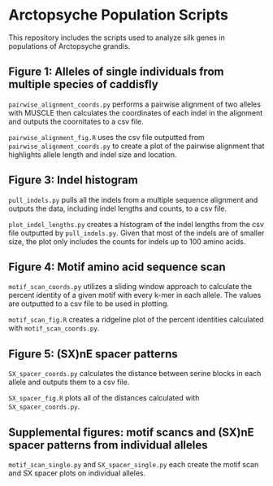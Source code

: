 # Arctopsyche Population Scripts
This repository includes the scripts used to analyze silk genes in populations of Arctopsyche grandis.

## Figure 1: Alleles of single individuals from multiple species of caddisfly

`pairwise_alignment_coords.py` performs a pairwise alignment of two alleles with MUSCLE then calculates the coordinates of each indel in the alignment and outputs the coornitates to a csv file. 

`pairwise_alignment_fig.R` uses the csv file outputted from `pairwise_alignment_coords.py` to create a plot of the pairwise alignment that highlights allele length and indel size and location.

## Figure 3: Indel histogram 

`pull_indels.py` pulls all the indels from a multiple sequence alignment and outputs the data, including indel lengths and counts, to a csv file.

`plot_indel_lengths.py` creates a histogram of the indel lengths from the csv file outputted by `pull_indels.py`. Given that most of the indels are of smaller size, the plot only includes the counts for indels up to 100 amino acids.

## Figure 4: Motif amino acid sequence scan 

`motif_scan_coords.py` utilizes a sliding window approach to calculate the percent identity of a given motif with every k-mer in each allele. The values are outputted to a csv file to be used in plotting. 

`motif_scan_fig.R` creates a ridgeline plot of the percent identities calculated with `motif_scan_coords.py`.

## Figure 5: (SX)nE spacer patterns

`SX_spacer_coords.py` calculates the distance between serine blocks in each allele and outputs them to a csv file. 

`SX_spacer_fig.R` plots all of the distances calculated with `SX_spacer_coords.py`.

## Supplemental figures: motif scancs and (SX)nE spacer patterns from individual alleles 

`motif_scan_single.py` and `SX_spacer_single.py` each create the motif scan and SX spacer plots on individual alleles. 
